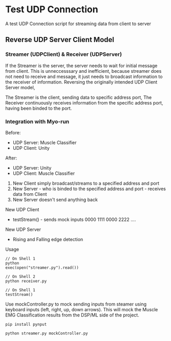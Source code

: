 # Test UDP Connection

A test UDP Connection script for streaming data from client to server

## Reverse UDP Server Client Model
### Streamer (UDPClient)  &   Receiver (UDPServer)

If the Streamer is the server, the server needs to wait for initial message from client.
This is unneccesssary and inefficient, because streamer does not need to receive and message,
it just needs to broadcast information to the receiver of information.
Reversing the originally intended UDP Client Server model,

The Streamer is the client, sending data to specific address port, 
The Receiver continuously receives information from the specific address port, having been binded to the port.


### Integration with Myo-run
Before:
- UDP Server: Muscle Classifier
- UDP Client: Unity

After:
- UDP Server: Unity
- UDP Client: Muscle Classifier

1. New Client simply broadcast/streams to a specified address and port
2. New Server - who is binded to the specified address and port - receives data from Client
3. New Server doesn't send anything back


New UDP Client
- testStream() - sends mock inputs 0000 1111 0000 2222 ....

New UDP Server
- Rising and Falling edge detection

Usage

```
// On Shell 1
python
exec(open("streamer.py").read())

// On Shell 2
python receiver.py

// On Shell 1
testStream()
```


Use mockController.py to mock sending inputs from steamer using keyboard inputs (left, right, up, down arrows).
This will mock the Muscle EMG Classification results from the DSP/ML side of the project.

```
pip install pynput

python streamer.py mockController.py
```